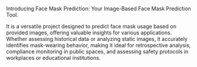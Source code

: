 Introducing Face Mask Prediction: Your Image-Based Face Mask Prediction Tool.

It  is a versatile project designed to predict face mask usage based on provided images, offering valuable insights for various applications. Whether assessing historical data or analyzing static images, it accurately identifies mask-wearing behavior, making it ideal for retrospective analysis, compliance monitoring in public spaces, and assessing safety protocols in workplaces or educational institutions.
